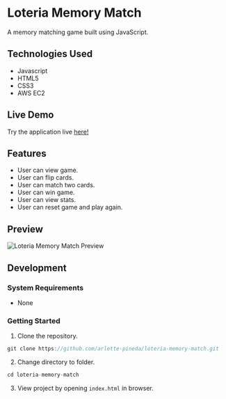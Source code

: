 # Loteria Memory Match 

A memory matching game built using JavaScript.

## Technologies Used

- Javascript
- HTML5
- CSS3
- AWS EC2

## Live Demo

Try the application live [here!](https://loteria-memory-match.arlettepineda.com)

## Features

- User can view game.
- User can flip cards.
- User can match two cards.
- User can win game. 
- User can view stats.
- User can reset game and play again.


## Preview
![Loteria Memory Match Preview](MemoryMatchLoteriaPreview.gif "Loteria Memory Match gif")

## Development 
### System Requirements 
- None

### Getting Started 
1. Clone the repository.
```javascript
git clone https://github.com/arlette-pineda/loteria-memory-match.git
```

2. Change directory to folder.
```javascript 
cd loteria-memory-match
``` 
3. View project by opening `index.html` in browser.

